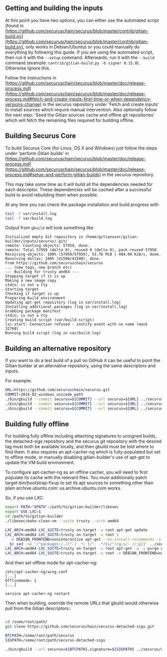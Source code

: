 Getting and building the inputs
--------------------------------

At this point you have two options, you can either use the automated script (found in [https://github.com/securuschain/securus/blob/master/contrib/gitian-build.py](https://github.com/securuschain/securus/blob/master/contrib/gitian-build.py), only works in Debian/Ubuntu) or you could manually do everything by following this guide.
If you are using the automated script, then run it with the `--setup` command. Afterwards, run it with the `--build` command (example: `contrib/gitian-build.py -b signer 0.15.0`). Otherwise ignore this.

Follow the instructions in [https://github.com/securuschain/securus/blob/master/doc/release-process.md](https://github.com/securuschain/securus/blob/master/doc/release-process.md#fetch-and-create-inputs-first-time-or-when-dependency-versions-change)
in the securus repository under 'Fetch and create inputs' to install sources which require
manual intervention. Also optionally follow the next step: 'Seed the Gitian sources cache
and offline git repositories' which will fetch the remaining files required for building
offline.

Building Securus Core
----------------

To build Securus Core (for Linux, OS X and Windows) just follow the steps under 'perform
Gitian builds' in [https://github.com/securuschain/securus/blob/master/doc/release-process.md](https://github.com/securuschain/securus/blob/master/doc/release-process.md#setup-and-perform-gitian-builds) in the securus repository.

This may take some time as it will build all the dependencies needed for each descriptor.
These dependencies will be cached after a successful build to avoid rebuilding them when possible.

At any time you can check the package installation and build progress with

```bash
tail -f var/install.log
tail -f var/build.log
```

Output from `gbuild` will look something like

    Initialized empty Git repository in /home/gitianuser/gitian-builder/inputs/securus/.git/
    remote: Counting objects: 57959, done.
    remote: Total 57959 (delta 0), reused 0 (delta 0), pack-reused 57958
    Receiving objects: 100% (57959/57959), 53.76 MiB | 484.00 KiB/s, done.
    Resolving deltas: 100% (41590/41590), done.
    From https://github.com/securuschain/securus
    ... (new tags, new branch etc)
    --- Building for trusty amd64 ---
    Stopping target if it is up
    Making a new image copy
    stdin: is not a tty
    Starting target
    Checking if target is up
    Preparing build environment
    Updating apt-get repository (log in var/install.log)
    Installing additional packages (log in var/install.log)
    Grabbing package manifest
    stdin: is not a tty
    Creating build script (var/build-script)
    lxc-start: Connection refused - inotify event with no name (mask 32768)
    Running build script (log in var/build.log)

Building an alternative repository
-----------------------------------

If you want to do a test build of a pull on GitHub it can be useful to point
the Gitian builder at an alternative repository, using the same descriptors
and inputs.

For example:
```bash
URL=https://github.com/securuschain/securus.git
COMMIT=2014_03_windows_unicode_path
./bin/gbuild --commit securus=${COMMIT} --url securus=${URL} ../securus/contrib/gitian-descriptors/gitian-linux.yml
./bin/gbuild --commit securus=${COMMIT} --url securus=${URL} ../securus/contrib/gitian-descriptors/gitian-win.yml
./bin/gbuild --commit securus=${COMMIT} --url securus=${URL} ../securus/contrib/gitian-descriptors/gitian-osx.yml
```

Building fully offline
-----------------------

For building fully offline including attaching signatures to unsigned builds, the detached-sigs repository
and the securus git repository with the desired tag must both be available locally, and then gbuild must be
told where to find them. It also requires an apt-cacher-ng which is fully-populated but set to offline mode, or
manually disabling gitian-builder's use of apt-get to update the VM build environment.

To configure apt-cacher-ng as an offline cacher, you will need to first populate its cache with the relevant
files. You must additionally patch target-bin/bootstrap-fixup to set its apt sources to something other than
plain archive.ubuntu.com: us.archive.ubuntu.com works.

So, if you use LXC:

```bash
export PATH="$PATH":/path/to/gitian-builder/libexec
export USE_LXC=1
cd /path/to/gitian-builder
./libexec/make-clean-vm --suite trusty --arch amd64

LXC_ARCH=amd64 LXC_SUITE=trusty on-target -u root apt-get update
LXC_ARCH=amd64 LXC_SUITE=trusty on-target -u root \
  -e DEBIAN_FRONTEND=noninteractive apt-get --no-install-recommends -y install \
  $( sed -ne '/^packages:/,/[^-] .*/ {/^- .*/{s/"//g;s/- //;p}}' ../securus/contrib/gitian-descriptors/*|sort|uniq )
LXC_ARCH=amd64 LXC_SUITE=trusty on-target -u root apt-get -q -y purge grub
LXC_ARCH=amd64 LXC_SUITE=trusty on-target -u root -e DEBIAN_FRONTEND=noninteractive apt-get -y dist-upgrade
```

And then set offline mode for apt-cacher-ng:

```
/etc/apt-cacher-ng/acng.conf
[...]
Offlinemode: 1
[...]

service apt-cacher-ng restart
```

Then when building, override the remote URLs that gbuild would otherwise pull from the Gitian descriptors::
```bash

cd /some/root/path/
git clone https://github.com/securuschain/securus-detached-sigs.git

BTCPATH=/some/root/path/securus
SIGPATH=/some/root/path/securus-detached-sigs

./bin/gbuild --url securus=${BTCPATH},signature=${SIGPATH} ../securus/contrib/gitian-descriptors/gitian-win-signer.yml
```
